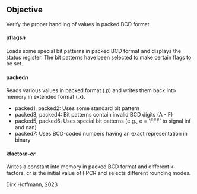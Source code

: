 ## Objective

Verify the proper handling of values in packed BCD format.

#### pflags*n*

Loads some special bit patterns in packed BCD format and displays the status register. The bit patterns have been selected to make certain flags to be set.

#### packed*n*

Reads various values in packed format (.p) and writes them back into memory in extended format (.x). 

- packed1, packed2: Uses some standard bit pattern
- packed3, packed4: Bit patterns contain invalid BCD digits (A - F)
- packed5, packed6: Uses special bit patterns (e.g., e = 'FFF' to signal inf and nan)
- packed7: Uses BCD-coded numbers having an exact representation in binary

#### kfactor*n*-*cr*

Writes a constant into memory in packed BCD format and different k-factors. cr is the initial value of FPCR and selects different rounding modes. 


Dirk Hoffmann, 2023
